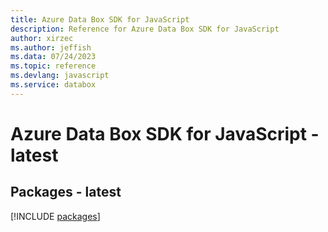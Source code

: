 ```yaml
---
title: Azure Data Box SDK for JavaScript
description: Reference for Azure Data Box SDK for JavaScript
author: xirzec
ms.author: jeffish
ms.data: 07/24/2023
ms.topic: reference
ms.devlang: javascript
ms.service: databox
---
```

# Azure Data Box SDK for JavaScript - latest
## Packages - latest
[!INCLUDE [packages](data-box-index.md)]
